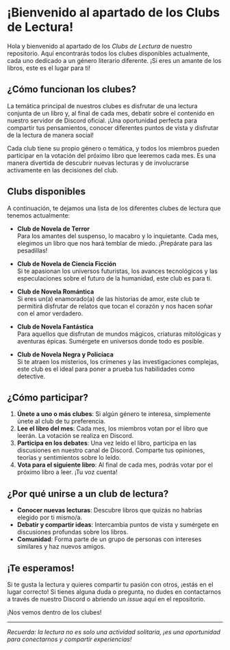 # ¡Bienvenido al apartado de los Clubs de Lectura!

Hola y bienvenido al apartado de los *Clubs de Lectura* de nuestro repositorio. Aquí encontrarás todos los clubes disponibles actualmente, cada uno dedicado a un género literario diferente. ¡Si eres un amante de los libros, este es el lugar para ti!

## ¿Cómo funcionan los clubes?

La temática principal de nuestros clubes es disfrutar de una lectura conjunta de un libro y, al final de cada mes, debatir sobre el contenido en nuestro servidor de Discord oficial. ¡Una oportunidad perfecta para compartir tus pensamientos, conocer diferentes puntos de vista y disfrutar de la lectura de manera social!

Cada club tiene su propio género o temática, y todos los miembros pueden participar en la votación del próximo libro que leeremos cada mes. Es una manera divertida de descubrir nuevas lecturas y de involucrarse activamente en las decisiones del club.

## Clubs disponibles

A continuación, te dejamos una lista de los diferentes clubes de lectura que tenemos actualmente:

- **Club de Novela de Terror**  
  Para los amantes del suspenso, lo macabro y lo inquietante. Cada mes, elegimos un libro que nos hará temblar de miedo. ¡Prepárate para las pesadillas!

- **Club de Novela de Ciencia Ficción**  
  Si te apasionan los universos futuristas, los avances tecnológicos y las especulaciones sobre el futuro de la humanidad, este club es para ti.

- **Club de Novela Romántica**  
  Si eres un(a) enamorado(a) de las historias de amor, este club te permitirá disfrutar de relatos que tocan el corazón y nos hacen soñar con el amor verdadero.

- **Club de Novela Fantástica**  
  Para aquellos que disfrutan de mundos mágicos, criaturas mitológicas y aventuras épicas. Sumérgete en universos donde todo es posible.

- **Club de Novela Negra y Policíaca**  
  Si te atraen los misterios, los crímenes y las investigaciones complejas, este club es el ideal para poner a prueba tus habilidades como detective.

## ¿Cómo participar?

1. **Únete a uno o más clubes**: Si algún género te interesa, simplemente únete al club de tu preferencia.
2. **Lee el libro del mes**: Cada mes, los miembros votan por el libro que leerán. La votación se realiza en Discord.
3. **Participa en los debates**: Una vez leído el libro, participa en las discusiones en nuestro canal de Discord. Comparte tus opiniones, teorías y sentimientos sobre lo leído.
4. **Vota para el siguiente libro**: Al final de cada mes, podrás votar por el próximo libro a leer. ¡Tu voz cuenta!

## ¿Por qué unirse a un club de lectura?

- **Conocer nuevas lecturas**: Descubre libros que quizás no habrías elegido por ti mismo/a.
- **Debatir y compartir ideas**: Intercambia puntos de vista y sumérgete en discusiones profundas sobre los libros.
- **Comunidad**: Forma parte de un grupo de personas con intereses similares y haz nuevos amigos.

## ¡Te esperamos!

Si te gusta la lectura y quieres compartir tu pasión con otros, ¡estás en el lugar correcto! Si tienes alguna duda o pregunta, no dudes en contactarnos a través de nuestro Discord o abriendo un *issue* aquí en el repositorio.

¡Nos vemos dentro de los clubes!

---
_Recuerda: la lectura no es solo una actividad solitaria, ¡es una oportunidad para conectarnos y compartir experiencias!_
